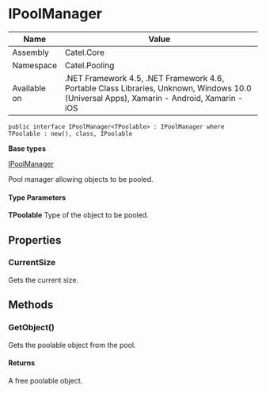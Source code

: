 

# IPoolManager

Name|Value
---|---
Assembly|Catel.Core
Namespace|Catel.Pooling
Available on|.NET Framework 4.5, .NET Framework 4.6, Portable Class Libraries, Unknown, Windows 10.0 (Universal Apps), Xamarin - Android, Xamarin - iOS

```
public interface IPoolManager<TPoolable> : IPoolManager where TPoolable : new(), class, IPoolable 
```

**Base types**

[IPoolManager](/Catel.Core\Catel\Pooling\IPoolManager.md)


Pool manager allowing objects to be pooled.

#### Type Parameters

**TPoolable**
Type of the object to be pooled.



## Properties

### CurrentSize

Gets the current size.



## Methods

### GetObject()

Gets the poolable object from the pool.

#### Returns

A free poolable object.



